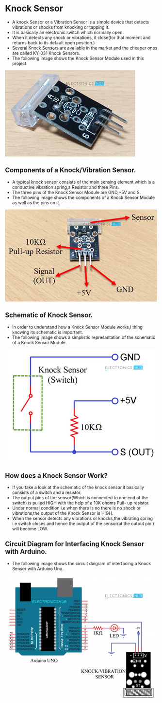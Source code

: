 # Knock Sensor
- A knock Sensor or a Vibration Sensor is a simple device that detects vibrations or shocks from knocking or tapping it.
- It is basically an electronic switch which normally open.
- When it detects any shock or vibrations, it close(for that moment and returns back to its default open position.)
- Several Knock Sensors are available in the market and the cheaper ones are called KY-031 Knock Sensors.
- The following image shows the Knock Sensor Module used in this project.
<img src="IMG/Knock-Sensor-with-Arduino-Knock-Sensor-Vibration-Sensor.jpg">

## Components of a Knock/Vibration Sensor.

- A typical knock sensor consists of the main sensing element,which is a conductive vibration spring,a Resistor and three Pins.
- The three pins of the Knock Sensor Module are GND,+5V and S.
- The following image shows the components of a Knock Sensor Module as well as the pins on it.
<img src="IMG/Knock-Sensor-with-Arduino-Knock-Sensor-Pins.jpg">

## Schematic of Knock Sensor.
- In order to understand how a Knock Sensor Module works,I thing knowing its schematic is important.
- The following image shows a simplistic represantation of the schematic of a Knock Sensor Module.
<img src="IMG/Interfacing-Knock-Sensor-with-Arduino-Knock-Sensor-Internal-Circuit.jpg">

## How does a Knock Sensor Work?

- If you take a look at the schematic of the knock sensor,it basically consists of a switch and a resistor.
- The output pins of the sensor(Which is connected to one end of the switch) is pulled HIGH with the help of a 10K ohoms Pull- up resistor.
- Under normal condition i.e when there is no there is no shock or vibrations,the output of the Knock Sensor is HIGH.
- When the sensor detects any vibrations or knocks,the vibrating spring i.e switch closes and hence the output of the sensor(at the output pin ) will become LOW. 

## Circuit Diagram for Interfacing Knock Sensor with Arduino.
- The following image shows the circuit daigram of interfacing a Knock Sensor with Arduino Uno.
<img src="IMG/Interfacing-Knock-Sensor-with-Arduino-Circuit-Diagram-768x617.jpg">